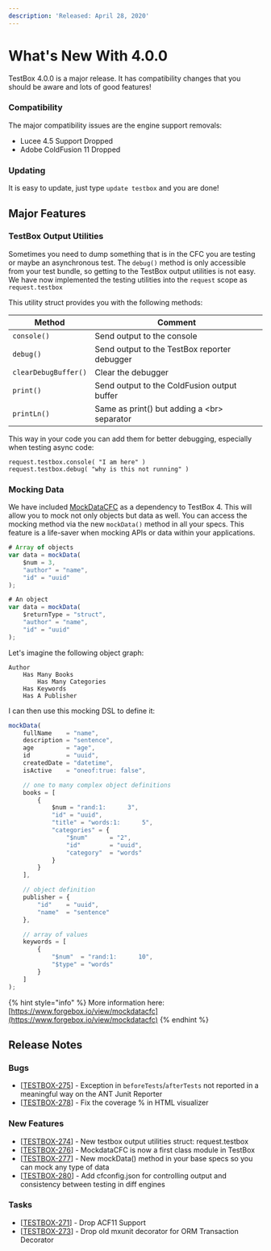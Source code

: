 ```yaml
---
description: 'Released: April 28, 2020'
---
```


# What's New With 4.0.0

TestBox 4.0.0 is a major release.  It has compatibility changes that you should be aware and lots of good features! &#x20;

### Compatibility

The major compatibility issues are the engine support removals:

* Lucee 4.5 Support Dropped
* Adobe ColdFusion 11 Dropped

### Updating

It is easy to update, just type `update testbox` and you are done!

## Major Features

### TestBox Output Utilities

Sometimes you need to dump something that is in the CFC you are testing or maybe an asynchronous test. The `debug()` method is only accessible from your test bundle, so getting to the TestBox output utilities is not easy.  We have now implemented the testing utilities into the `request` scope as `request.testbox`

This utility struct provides you with the following methods:

| **Method**           | **Comment**                                  |
| -------------------- | -------------------------------------------- |
| `console()`          | Send output to the console                   |
| `debug()`            | Send output to the TestBox reporter debugger |
| `clearDebugBuffer()` | Clear the debugger                           |
| `print()`            | Send output to the ColdFusion output buffer  |
| `printLn()`          | Same as print() but adding a \<br> separator |

This way in your code you can add them for better debugging, especially when testing async code:

```
request.testbox.console( "I am here" )
request.testbox.debug( "why is this not running" )
```

### Mocking Data

We have included [MockDataCFC](https://www.forgebox.io/view/mockdatacfc) as a dependency to TestBox 4.  This will allow you to mock not only objects but data as well.  You can access the mocking method via the new `mockData()` method in all your specs.  This feature is a life-saver when mocking APIs or data within your applications.

```javascript
# Array of objects
var data = mockData(
    $num = 3,
    "author" = "name",
    "id" = "uuid"
);

# An object
var data = mockData(
    $returnType = "struct",
    "author" = "name",
    "id" = "uuid"
);
```

Let's imagine the following object graph:

```
Author
    Has Many Books
        Has Many Categories
    Has Keywords
    Has A Publisher
```

I can then use this mocking DSL to define it:

```javascript
mockData(
    fullName    = "name",
    description = "sentence",
    age         = "age",
    id          = "uuid",
    createdDate = "datetime",
    isActive	= "oneof:true: false",

    // one to many complex object definitions
    books = [
        {
            $num = "rand:1:      3",
            "id" = "uuid",
            "title" = "words:1:      5",
            "categories" = {
                "$num"      = "2",
                "id"        = "uuid",
                "category"  = "words"
            }
        }
    ],

    // object definition
    publisher = {
        "id" 	= "uuid",
        "name" 	= "sentence"
    },

    // array of values
    keywords = [
        {
            "$num" 	= "rand:1:      10",
            "$type" = "words"
        }
    ]
);
```

{% hint style="info" %}
More information here: [https://www.forgebox.io/view/mockdatacfc](https://www.forgebox.io/view/mockdatacfc)
{% endhint %}

## Release Notes

### Bugs

* \[[TESTBOX-275](https://ortussolutions.atlassian.net/browse/TESTBOX-275)] - Exception in `beforeTests`/`afterTests` not reported in a meaningful way on the ANT Junit Reporter
* \[[TESTBOX-278](https://ortussolutions.atlassian.net/browse/TESTBOX-278)] - Fix the coverage % in HTML visualizer

### New Features

* \[[TESTBOX-274](https://ortussolutions.atlassian.net/browse/TESTBOX-274)] - New testbox output utilities struct: request.testbox
* \[[TESTBOX-276](https://ortussolutions.atlassian.net/browse/TESTBOX-276)] - MockdataCFC is now a first class module in TestBox
* \[[TESTBOX-277](https://ortussolutions.atlassian.net/browse/TESTBOX-277)] - New mockData() method in your base specs so you can mock any type of data
* \[[TESTBOX-280](https://ortussolutions.atlassian.net/browse/TESTBOX-280)] - Add cfconfig.json for controlling output and consistency between testing in diff engines

### Tasks

* \[[TESTBOX-271](https://ortussolutions.atlassian.net/browse/TESTBOX-271)] - Drop ACF11 Support
* \[[TESTBOX-273](https://ortussolutions.atlassian.net/browse/TESTBOX-273)] - Drop old mxunit decorator for ORM Transaction Decorator
